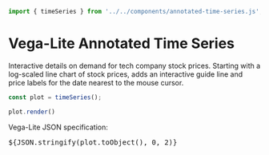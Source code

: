```js
import { timeSeries } from '../../components/annotated-time-series.js';
```

# Vega-Lite Annotated Time Series

Interactive details on demand for tech company stock prices. Starting with a log-scaled line chart of stock prices, adds an interactive guide line and price labels for the date nearest to the mouse cursor.

```js
const plot = timeSeries();
```

```js
plot.render()
```

Vega-Lite JSON specification:

<pre>
${JSON.stringify(plot.toObject(), 0, 2)}
</pre>
